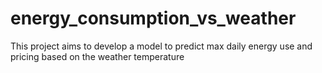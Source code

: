 # energy_consumption_vs_weather
This project aims to develop a model to predict max daily energy use and pricing based on the weather temperature
